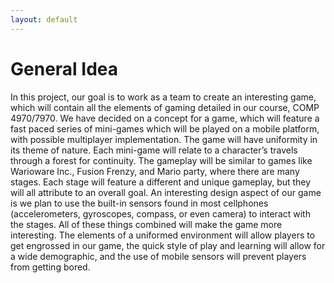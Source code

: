 ```yaml
---
layout: default
---
```


# General Idea

In this project, our goal is to work as a team to create an
interesting game, which will contain all the elements of gaming
detailed in our course, COMP 4970/7970.  We have decided on a concept
for a game, which will feature a fast paced series of mini-games which
will be played on a mobile platform, with possible multiplayer
implementation. The game will have uniformity in its theme of
nature. Each mini-game will relate to a character’s travels through a
forest for continuity. The gameplay will be similar to games like
Warioware Inc., Fusion Frenzy, and Mario party, where there are many
stages. Each stage will feature a different and unique gameplay, but
they will all attribute to an overall goal. An interesting design
aspect of our game is we plan to use the built-in sensors found in
most cellphones (accelerometers, gyroscopes, compass, or even camera)
to interact with the stages. All of these things combined will make
the game more interesting. The elements of a uniformed environment
will allow players to get engrossed in our game, the quick style of
play and learning will allow for a wide demographic, and the use of
mobile sensors will prevent players from getting bored.
